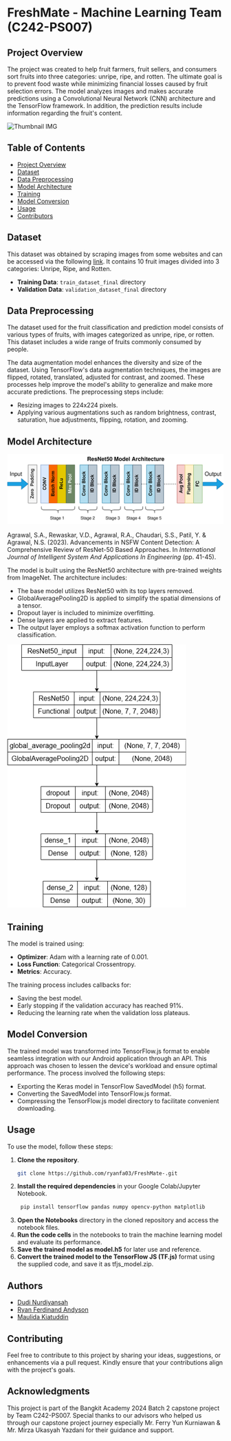 # FreshMate - Machine Learning Team (C242-PS007)

## Project Overview

The project was created to help fruit farmers, fruit sellers, and consumers sort fruits into three categories: unripe, ripe, and rotten. The ultimate goal is to prevent food waste while minimizing financial losses caused by fruit selection errors. The model analyzes images and makes accurate predictions using a Convolutional Neural Network (CNN) architecture and the TensorFlow framework. In addition, the prediction results include information regarding the fruit's content.

![Thumbnail IMG](Image/thumbnail_apps)

## Table of Contents

- [Project Overview](#project-overview)
- [Dataset](#dataset)
- [Data Preprocessing](#data-preprocessing)
- [Model Architecture](#model-architecture)
- [Training](#training)
- [Model Conversion](#model-conversion)
- [Usage](#usage)
- [Contributors](#contributors)

## Dataset

This dataset was obtained by scraping images from some websites and can be accessed via the following [link](https://storage.googleapis.com/dataset-dragon-frost/New_Asing_Classification.zip). It contains 10 fruit images divided into 3 categories: Unripe, Ripe, and Rotten.

- **Training Data**: `train_dataset_final` directory
- **Validation Data**: `validation_dataset_final` directory

## Data Preprocessing

The dataset used for the fruit classification and prediction model consists of various types of fruits, with images categorized as unripe, ripe, or rotten. This dataset includes a wide range of fruits commonly consumed by people.

The data augmentation model enhances the diversity and size of the dataset. Using TensorFlow's data augmentation techniques, the images are flipped, rotated, translated, adjusted for contrast, and zoomed. These processes help improve the model's ability to generalize and make more accurate predictions.
The preprocessing steps include:

- Resizing images to 224x224 pixels.
- Applying various augmentations such as random brightness, contrast, saturation, hue adjustments, flipping, rotation, and zooming.

## Model Architecture

![Alt text](Image/resnet_architecture.png)

Agrawal, S.A., Rewaskar, V.D., Agrawal, R.A., Chaudari, S.S., Patil, Y. & Agrawal, N.S. (2023). Advancements in NSFW Content Detection: A Comprehensive Review of ResNet-50 Based Approaches. In *International Journal of Intelligent System And Applications In Engineering* (pp. 41-45).

The model is built using the ResNet50 architecture with pre-trained weights from ImageNet. The architecture includes:

- The base model utilizes ResNet50 with its top layers removed.
- GlobalAveragePooling2D is applied to simplify the spatial dimensions of a tensor.  
- Dropout layer is included to minimize overfitting.
- Dense layers are applied to extract features.   
- The output layer employs a softmax activation function to perform classification.  

![Arsitektur Model FreshMate](Image/model_architecture.png)

## Training

The model is trained using:

- **Optimizer**: Adam with a learning rate of 0.001.
- **Loss Function**: Categorical Crossentropy.
- **Metrics**: Accuracy.

The training process includes callbacks for:

- Saving the best model.
- Early stopping if the validation accuracy has reached 91%.
- Reducing the learning rate when the validation loss plateaus.

## Model Conversion

The trained model was transformed into TensorFlow.js format to enable seamless integration with our Android application through an API. This approach was chosen to lessen the device's workload and ensure optimal performance. The process involved the following steps:

- Exporting the Keras model in TensorFlow SavedModel (h5) format.
- Converting the SavedModel into TensorFlow.js format.
- Compressing the TensorFlow.js model directory to facilitate convenient downloading.

## Usage

To use the model, follow these steps:

1. **Clone the repository**.
   ```sh
   git clone https://github.com/ryanfa03/FreshMate-.git
2. **Install the required dependencies** in your Google Colab/Jupyter Notebook.
   ```sh
    pip install tensorflow pandas numpy opencv-python matplotlib
3. **Open the Notebooks** directory in the cloned repository and access the notebook files.
4. **Run the code cells** in the notebooks to train the machine learning model and evaluate its performance.
5. **Save the trained model as model.h5** for later use and reference.
6. **Convert the trained model to the TensorFlow JS (TF.js)** format using the supplied code, and save it as tfjs_model.zip.

## Authors

- [Dudi Nurdiyansah](https://github.com/dudinurdiyans)
- [Ryan Ferdinand Andyson](https://github.com/ryanfa03)
- [Maulida Kiatuddin](https://github.com/moliirsa)

## Contributing
Feel free to contribute to this project by sharing your ideas, suggestions, or enhancements via a pull request. Kindly ensure that your contributions align with the project's goals.

## Acknowledgments
This project is part of the Bangkit Academy 2024 Batch 2 capstone project by Team C242-PS007. Special thanks to our advisors who helped us through our capstone project journey especially Mr. Ferry Yun Kurniawan & Mr. Mirza Ukasyah Yazdani for their guidance and support.
